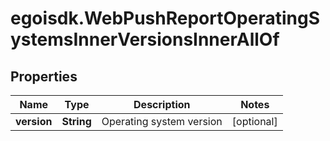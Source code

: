 # egoisdk.WebPushReportOperatingSystemsInnerVersionsInnerAllOf

## Properties

Name | Type | Description | Notes
------------ | ------------- | ------------- | -------------
**version** | **String** | Operating system version | [optional] 


